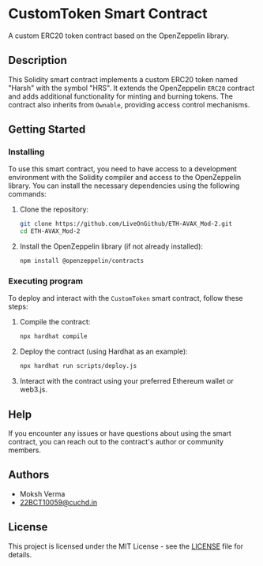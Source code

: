 
# CustomToken Smart Contract

A custom ERC20 token contract based on the OpenZeppelin library.

## Description

This Solidity smart contract implements a custom ERC20 token named "Harsh" with the symbol "HRS". It extends the OpenZeppelin `ERC20` contract and adds additional functionality for minting and burning tokens. The contract also inherits from `Ownable`, providing access control mechanisms.

## Getting Started

### Installing

To use this smart contract, you need to have access to a development environment with the Solidity compiler and access to the OpenZeppelin library. You can install the necessary dependencies using the following commands:

1. Clone the repository:
   ```sh
   git clone https://github.com/LiveOnGithub/ETH-AVAX_Mod-2.git
   cd ETH-AVAX_Mod-2
   ```

2. Install the OpenZeppelin library (if not already installed):
   ```sh
   npm install @openzeppelin/contracts
   ```

### Executing program

To deploy and interact with the `CustomToken` smart contract, follow these steps:

1. Compile the contract:
   ```sh
   npx hardhat compile
   ```

2. Deploy the contract (using Hardhat as an example):
   ```sh
   npx hardhat run scripts/deploy.js
   ```

3. Interact with the contract using your preferred Ethereum wallet or web3.js.

## Help

If you encounter any issues or have questions about using the smart contract, you can reach out to the contract's author or community members.

## Authors

- Moksh Verma 
- 22BCT10059@cuchd.in

## License

This project is licensed under the MIT License - see the [LICENSE](LICENSE.md) file for details.

